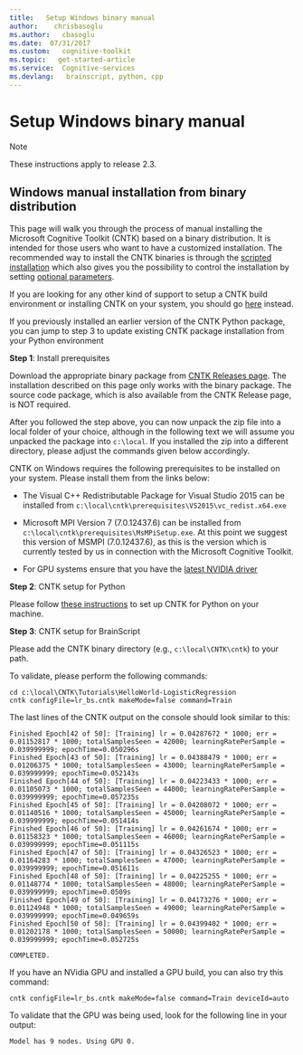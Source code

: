 ```yaml
---
title:   Setup Windows binary manual
author:    chrisbasoglu
ms.author:   cbasoglu
ms.date:  07/31/2017
ms.custom:   cognitive-toolkit
ms.topic:   get-started-article
ms.service:  Cognitive-services
ms.devlang:   brainscript, python, cpp
---
```

# Setup Windows binary manual

> [!NOTE]
> These instructions apply to release 2.3.

## Windows manual installation from binary distribution

This page will walk you through the process of manual installing the Microsoft Cognitive Toolkit (CNTK) based on a binary distribution. It is intended for those users who want to have a customized installation. The recommended way to install the CNTK binaries is through the [scripted installation](./Setup-Windows-Binary-Script.md) which also gives you the possibility to control the installation by setting [optional parameters](./Setup-Windows-Binary-Script-Options.md).

If you are looking for any other kind of support to setup a CNTK build environment or installing CNTK on your system, you should go [here](./Setup-CNTK-on-your-machine.md) instead.

If you previously installed an earlier version of the CNTK Python package, you can jump to step 3 to update existing CNTK package installation from your Python environment

**Step 1**: Install prerequisites

Download the appropriate binary package from [CNTK Releases page](https://github.com/Microsoft/CNTK/releases). 
The installation described on this page only works with the binary package. The
source code package, which is also available from the CNTK Release page, is NOT required.

After you followed the step above, you can now unpack the zip file into a local folder of your 
choice, although in the following text we will assume you unpacked the package into `c:\local`. If you installed the 
zip into a different directory, please adjust the commands given below accordingly.

CNTK on Windows requires the following prerequisites to be installed on your system. Please install them from the links below: 

- The Visual C++ Redistributable Package for Visual Studio 2015 can be installed from `c:\local\cntk\prerequisites\VS2015\vc_redist.x64.exe`

- Microsoft MPI Version 7 (7.0.12437.6) can be installed from `c:\local\cntk\prerequisites\MsMPiSetup.exe`. At this point we suggest this 
version of MSMPI (7.0.12437.6), as this is the version which is currently tested by us in connection with the Microsoft Cognitive Toolkit.

- For GPU systems ensure that you have the [latest NVIDIA driver](http://www.nvidia.com/drivers)

**Step 2**: CNTK setup for Python

Please follow [these instructions](./Setup-Windows-Python.md) to set up CNTK for Python on your machine.

**Step 3**: CNTK setup for BrainScript

Please add the CNTK binary directory (e.g., `c:\local\CNTK\cntk`) to your path.

To validate, please perform the following commands:
```
cd c:\local\CNTK\Tutorials\HelloWorld-LogisticRegression
cntk configFile=lr_bs.cntk makeMode=false command=Train
```
The last lines of the CNTK output on the console should look similar to this:
```
Finished Epoch[42 of 50]: [Training] lr = 0.04287672 * 1000; err = 0.01152817 * 1000; totalSamplesSeen = 42000; learningRatePerSample = 0.039999999; epochTime=0.050296s
Finished Epoch[43 of 50]: [Training] lr = 0.04388479 * 1000; err = 0.01206375 * 1000; totalSamplesSeen = 43000; learningRatePerSample = 0.039999999; epochTime=0.052143s
Finished Epoch[44 of 50]: [Training] lr = 0.04223433 * 1000; err = 0.01105073 * 1000; totalSamplesSeen = 44000; learningRatePerSample = 0.039999999; epochTime=0.057235s
Finished Epoch[45 of 50]: [Training] lr = 0.04208072 * 1000; err = 0.01140516 * 1000; totalSamplesSeen = 45000; learningRatePerSample = 0.039999999; epochTime=0.051414s
Finished Epoch[46 of 50]: [Training] lr = 0.04261674 * 1000; err = 0.01158323 * 1000; totalSamplesSeen = 46000; learningRatePerSample = 0.039999999; epochTime=0.051115s
Finished Epoch[47 of 50]: [Training] lr = 0.04326523 * 1000; err = 0.01164283 * 1000; totalSamplesSeen = 47000; learningRatePerSample = 0.039999999; epochTime=0.051611s
Finished Epoch[48 of 50]: [Training] lr = 0.04225255 * 1000; err = 0.01148774 * 1000; totalSamplesSeen = 48000; learningRatePerSample = 0.039999999; epochTime=0.0509s
Finished Epoch[49 of 50]: [Training] lr = 0.04173276 * 1000; err = 0.01124948 * 1000; totalSamplesSeen = 49000; learningRatePerSample = 0.039999999; epochTime=0.049659s
Finished Epoch[50 of 50]: [Training] lr = 0.04399402 * 1000; err = 0.01202178 * 1000; totalSamplesSeen = 50000; learningRatePerSample = 0.039999999; epochTime=0.052725s

COMPLETED.
```
If you have an NVidia GPU and installed a GPU build, you can also try this command:
```
cntk configFile=lr_bs.cntk makeMode=false command=Train deviceId=auto
```
To validate that the GPU was being used, look for the following line in your output:
```
Model has 9 nodes. Using GPU 0.
```
